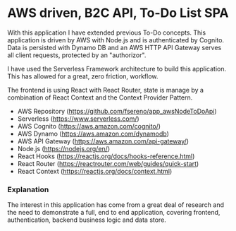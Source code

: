 # AWS driven, B2C API, To-Do List SPA

With this application I have extended previous To-Do concepts. This application is driven by AWS with Node.js and is authenticated by Cognito. Data is persisted with Dynamo DB and an AWS HTTP API Gateway serves all client requests, protected by an "authorizor".

I have used the Serverless Framework architecture to build this application. This has allowed for a great, zero friction, workflow.

The frontend is using React with React Router, state is manage by a combination of React Context and the Context Provider Pattern.

- AWS Repository (https://github.com/fsereno/app_awsNodeToDoApi)
- Serverless (https://www.serverless.com/)
- AWS Cognito (https://aws.amazon.com/cognito/)
- AWS Dynamo (https://aws.amazon.com/dynamodb)
- AWS API Gateway (https://aws.amazon.com/api-gateway/)
- Node.js (https://nodejs.org/en/)
- React Hooks (https://reactjs.org/docs/hooks-reference.html)
- React Router (https://reactrouter.com/web/guides/quick-start)
- React Context (https://reactjs.org/docs/context.html)

### Explanation ###

The interest in this application has come from a great deal of research and the need to demonstrate a full, end to end application, covering frontend, authentication, backend business logic and data store.